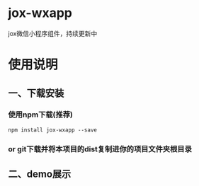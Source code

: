 # jox-wxapp
jox微信小程序组件，持续更新中
# 使用说明
## 一、下载安装
### 使用npm下载(推荐)

    npm install jox-wxapp --save

### or git下载并将本项目的dist复制进你的项目文件夹根目录
## 二、demo展示
